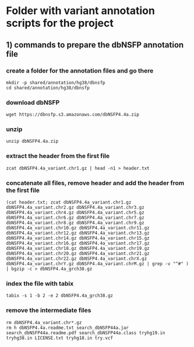 # Folder with variant annotation scripts for the project

## 1) commands to prepare the dbNSFP annotation file

### create a folder for the annotation files and go there
```
mkdir -p shared/annotation/hg38/dbnsfp
cd shared/annotation/hg38/dbnsfp
```

### download dbNSFP
```
wget https://dbnsfp.s3.amazonaws.com/dbNSFP4.4a.zip
```

### unzip
```
unzip dbNSFP4.4a.zip
```

### extract the header from the first file
```
zcat dbNSFP4.4a_variant.chr1.gz | head -n1 > header.txt
```

### concatenate all files, remove header and add the header from the first file
```
(cat header.txt; zcat dbNSFP4.4a_variant.chr1.gz dbNSFP4.4a_variant.chr2.gz dbNSFP4.4a_variant.chr3.gz dbNSFP4.4a_variant.chr4.gz dbNSFP4.4a_variant.chr5.gz dbNSFP4.4a_variant.chr6.gz dbNSFP4.4a_variant.chr7.gz dbNSFP4.4a_variant.chr8.gz dbNSFP4.4a_variant.chr9.gz dbNSFP4.4a_variant.chr10.gz dbNSFP4.4a_variant.chr11.gz dbNSFP4.4a_variant.chr12.gz dbNSFP4.4a_variant.chr13.gz dbNSFP4.4a_variant.chr14.gz dbNSFP4.4a_variant.chr15.gz dbNSFP4.4a_variant.chr16.gz dbNSFP4.4a_variant.chr17.gz dbNSFP4.4a_variant.chr18.gz dbNSFP4.4a_variant.chr19.gz dbNSFP4.4a_variant.chr20.gz dbNSFP4.4a_variant.chr21.gz dbNSFP4.4a_variant.chr22.gz dbNSFP4.4a_variant.chrX.gz dbNSFP4.4a_variant.chrY.gz dbNSFP4.4a_variant.chrM.gz | grep -v "^#" ) | bgzip -c > dbNSFP4.4a_grch38.gz
```

### index the file with tabix
```
tabix -s 1 -b 2 -e 2 dbNSFP4.4a_grch38.gz
```

### remove the intermediate files
```
rm dbNSFP4.4a_variant.chr*.gz
rm h dbNSFP4.4a.readme.txt search_dbNSFP44a.jar search_dbNSFP44a.readme.pdf search_dbNSFP44a.class tryhg19.in tryhg38.in LICENSE.txt tryhg18.in try.vcf
```